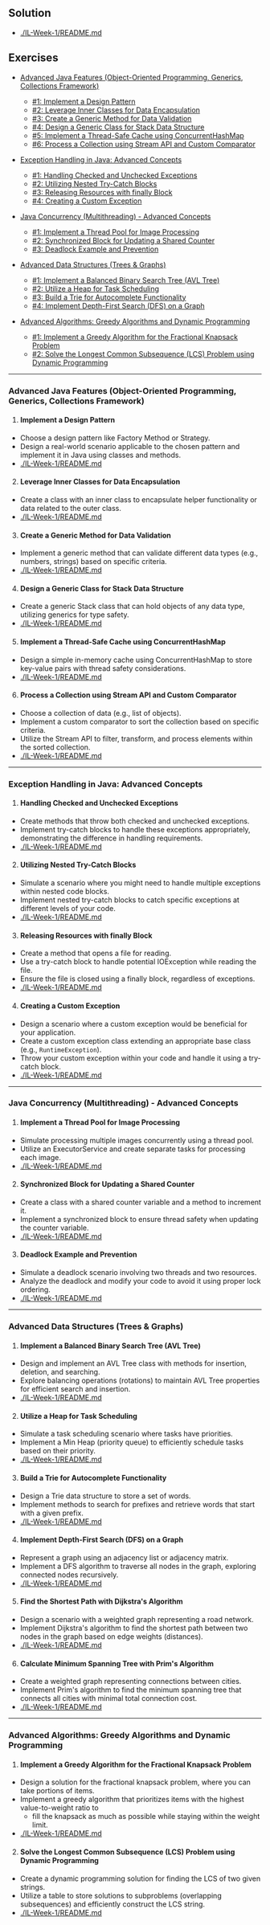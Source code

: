 ## Solution
- [./IL-Week-1/README.md](./IL-Week-1/README.md)

## Exercises
* [Advanced Java Features (Object-Oriented Programming, Generics, Collections Framework)](#advanced-java-features-object-oriented-programming-generics-collections-framework)

   - [#1: Implement a Design Pattern](#implement-a-design-pattern)
   - [#2: Leverage Inner Classes for Data Encapsulation](#leverage-inner-classes-for-data-encapsulation)
   - [#3: Create a Generic Method for Data Validation](#create-a-generic-method-for-data-validation)
   - [#4: Design a Generic Class for Stack Data Structure](#design-a-generic-class-for-stack-data-structure)
   - [#5: Implement a Thread-Safe Cache using ConcurrentHashMap](#implement-a-thread-safe-cache-using-concurrenthashmap)
   - [#6:  Process a Collection using Stream API and Custom Comparator](#process-a-collection-using-stream-api-and-custom-comparator)

* [Exception Handling in Java: Advanced Concepts](#exception-handling-in-java-advanced-concepts)

   - [#1: Handling Checked and Unchecked Exceptions](#handling-checked-and-unchecked-exceptions)
   - [#2: Utilizing Nested Try-Catch Blocks](#utilizing-nested-try-catch-blocks)
   - [#3: Releasing Resources with finally Block](#releasing-resources-with-finally-block)
   - [#4: Creating a Custom Exception](#creating-a-custom-exception)


* [Java Concurrency (Multithreading) - Advanced Concepts](#java-concurrency-multithreading---advanced-concepts)

   - [#1: Implement a Thread Pool for Image Processing](#implement-a-thread-pool-for-image-processing)
   - [#2: Synchronized Block for Updating a Shared Counter](#synchronized-block-for-updating-a-shared-counter)
   - [#3: Deadlock Example and Prevention](#deadlock-example-and-prevention)


* [Advanced Data Structures (Trees & Graphs)](#advanced-data-structures-trees--graphs)

   - [#1: Implement a Balanced Binary Search Tree (AVL Tree)](#implement-a-balanced-binary-search-tree-avl-tree)
   - [#2: Utilize a Heap for Task Scheduling](#utilize-a-heap-for-task-scheduling)
   - [#3: Build a Trie for Autocomplete Functionality](#build-a-trie-for-autocomplete-functionality)
   - [#4: Implement Depth-First Search (DFS) on a Graph](#implement-depth-first-search-dfs-on-a-graph)


* [Advanced Algorithms: Greedy Algorithms and Dynamic Programming](#advanced-algorithms-greedy-algorithms-and-dynamic-programming)

   - [#1: Implement a Greedy Algorithm for the Fractional Knapsack Problem](#implement-a-greedy-algorithm-for-the-fractional-knapsack-problem)
   - [#2: Solve the Longest Common Subsequence (LCS) Problem using Dynamic Programming](#solve-the-longest-common-subsequence-lcs-problem-using-dynamic-programming)


---

### Advanced Java Features (Object-Oriented Programming, Generics, Collections Framework)

1. #### Implement a Design Pattern
- Choose a design pattern like Factory Method or Strategy.
- Design a real-world scenario applicable to the chosen pattern and implement it in Java using classes and methods.
- [./IL-Week-1/README.md](./IL-Week-1/README.md)

2. #### Leverage Inner Classes for Data Encapsulation
- Create a class with an inner class to encapsulate helper functionality or data related to the outer class.
- [./IL-Week-1/README.md](./IL-Week-1/README.md)


3. #### Create a Generic Method for Data Validation
- Implement a generic method that can validate different data types (e.g., numbers, strings) based on specific criteria.
- [./IL-Week-1/README.md](./IL-Week-1/README.md)


4. #### Design a Generic Class for Stack Data Structure
- Create a generic Stack class that can hold objects of any data type, utilizing generics for type safety.
- [./IL-Week-1/README.md](./IL-Week-1/README.md)

5. #### Implement a Thread-Safe Cache using ConcurrentHashMap
- Design a simple in-memory cache using ConcurrentHashMap to store key-value pairs with thread safety considerations.
- [./IL-Week-1/README.md](./IL-Week-1/README.md)

6. #### Process a Collection using Stream API and Custom Comparator
- Choose a collection of data (e.g., list of objects).
- Implement a custom comparator to sort the collection based on specific criteria.
- Utilize the Stream API to filter, transform, and process elements within the sorted collection.
- [./IL-Week-1/README.md](./IL-Week-1/README.md)

---

### Exception Handling in Java: Advanced Concepts

1. #### Handling Checked and Unchecked Exceptions
- Create methods that throw both checked and unchecked exceptions.
- Implement try-catch blocks to handle these exceptions appropriately, demonstrating the difference in handling requirements.
- [./IL-Week-1/README.md](./IL-Week-1/README.md)

2. #### Utilizing Nested Try-Catch Blocks
- Simulate a scenario where you might need to handle multiple exceptions within nested code blocks.
- Implement nested try-catch blocks to catch specific exceptions at different levels of your code.
- [./IL-Week-1/README.md](./IL-Week-1/README.md)

3. #### Releasing Resources with finally Block
- Create a method that opens a file for reading.
- Use a try-catch block to handle potential IOException while reading the file.
- Ensure the file is closed using a finally block, regardless of exceptions.
- [./IL-Week-1/README.md](./IL-Week-1/README.md)

4. #### Creating a Custom Exception
- Design a scenario where a custom exception would be beneficial for your application.
- Create a custom exception class extending an appropriate base class (e.g., `RuntimeException`).
- Throw your custom exception within your code and handle it using a try-catch block.
- [./IL-Week-1/README.md](./IL-Week-1/README.md)


---

### Java Concurrency (Multithreading) - Advanced Concepts
1. #### Implement a Thread Pool for Image Processing
- Simulate processing multiple images concurrently using a thread pool.
- Utilize an ExecutorService and create separate tasks for processing each image.
- [./IL-Week-1/README.md](./IL-Week-1/README.md)
2. #### Synchronized Block for Updating a Shared Counter
- Create a class with a shared counter variable and a method to increment it.
- Implement a synchronized block to ensure thread safety when updating the counter variable.
- [./IL-Week-1/README.md](./IL-Week-1/README.md)
3. #### Deadlock Example and Prevention
- Simulate a deadlock scenario involving two threads and two resources.
- Analyze the deadlock and modify your code to avoid it using proper lock ordering.
- [./IL-Week-1/README.md](./IL-Week-1/README.md)


---

### Advanced Data Structures (Trees & Graphs)
1. ####  Implement a Balanced Binary Search Tree (AVL Tree)
- Design and implement an AVL Tree class with methods for insertion, deletion, and searching.
- Explore balancing operations (rotations) to maintain AVL Tree properties for efficient search and insertion.
- [./IL-Week-1/README.md](./IL-Week-1/README.md)
2. #### Utilize a Heap for Task Scheduling
- Simulate a task scheduling scenario where tasks have priorities.
- Implement a Min Heap (priority queue) to efficiently schedule tasks based on their priority.
- [./IL-Week-1/README.md](./IL-Week-1/README.md)
3. #### Build a Trie for Autocomplete Functionality
- Design a Trie data structure to store a set of words.
- Implement methods to search for prefixes and retrieve words that start with a given prefix.
- [./IL-Week-1/README.md](./IL-Week-1/README.md)
4. ####  Implement Depth-First Search (DFS) on a Graph
- Represent a graph using an adjacency list or adjacency matrix.
- Implement a DFS algorithm to traverse all nodes in the graph, exploring connected nodes recursively.
- [./IL-Week-1/README.md](./IL-Week-1/README.md)
5. ####  Find the Shortest Path with Dijkstra's Algorithm
- Design a scenario with a weighted graph representing a road network.
- Implement Dijkstra's algorithm to find the shortest path between two nodes in the graph based on edge weights (distances).
- [./IL-Week-1/README.md](./IL-Week-1/README.md)
6. ####  Calculate Minimum Spanning Tree with Prim's Algorithm
- Create a weighted graph representing connections between cities.
- Implement Prim's algorithm to find the minimum spanning tree that connects all cities with minimal total connection cost.
- [./IL-Week-1/README.md](./IL-Week-1/README.md)

---

### Advanced Algorithms: Greedy Algorithms and Dynamic Programming
1. #### Implement a Greedy Algorithm for the Fractional Knapsack Problem
- Design a solution for the fractional knapsack problem, where you can take portions of items.
- Implement a greedy algorithm that prioritizes items with the highest value-to-weight ratio to 
   - fill the knapsack as much as possible while staying within the weight limit.
- [./IL-Week-1/README.md](./IL-Week-1/README.md)
2. #### Solve the Longest Common Subsequence (LCS) Problem using Dynamic Programming
- Create a dynamic programming solution for finding the LCS of two given strings.
- Utilize a table to store solutions to subproblems (overlapping subsequences) and efficiently construct the LCS string.
- [./IL-Week-1/README.md](./IL-Week-1/README.md)
